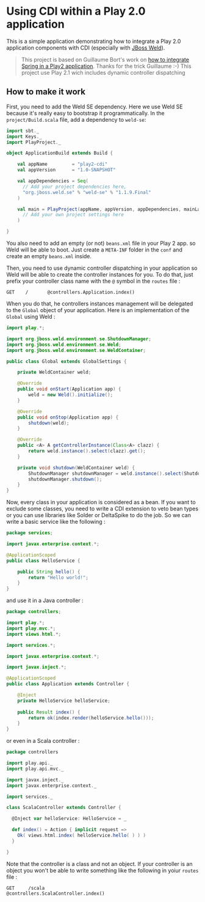Using CDI within a Play 2.0 application
===============================================

This is a simple application demonstrating how to integrate a Play 2.0 application components with CDI (especially with  <a href="http://seamframework.org/Weld">JBoss Weld</a>).

> This project is based on Guillaume Bort's work on <a href="https://github.com/guillaumebort/play20-spring-demo">how to integrate Spring in a Play2 application</a>. Thanks for the trick Guillaume :-)
> This project use Play 2.1 wich includes dynamic controller dispatching

## How to make it work

First, you need to add the Weld SE dependency. Here we use Weld SE because it's really easy to bootstrap it programmatically. In the `project/Build.scala` file, add a dependency to `weld-se`:

```scala
import sbt._
import Keys._
import PlayProject._

object ApplicationBuild extends Build {

    val appName         = "play2-cdi"
    val appVersion      = "1.0-SNAPSHOT"

    val appDependencies = Seq(
      // Add your project dependencies here,
      "org.jboss.weld.se" % "weld-se" % "1.1.9.Final"
    )

    val main = PlayProject(appName, appVersion, appDependencies, mainLang = SCALA).settings(
      // Add your own project settings here      
    )

}
```

You also need to add an empty (or not) `beans.xml` file in your Play 2 app. so Weld will be able to boot. Just create a `META-INF` folder in the `conf` and create an empty `beans.xml` inside.
 
Then, you need to use dynamic controller dispatching in your application so Weld will be able to create the controller instances for you. To do that, just prefix your controller class name with the `@` symbol in the `routes` file :

```
GET    /       @controllers.Application.index()
```


When you do that, he controllers instances management will be delegated to the `Global` object of your application. Here is an implementation of the `Global` using Weld :

```java
import play.*;

import org.jboss.weld.environment.se.ShutdownManager;
import org.jboss.weld.environment.se.Weld;
import org.jboss.weld.environment.se.WeldContainer;

public class Global extends GlobalSettings {

	private WeldContainer weld;

	@Override
	public void onStart(Application app) {
		weld = new Weld().initialize();
	}

	@Override
	public void onStop(Application app) {
		shutdown(weld);
	}

	@Override
	public <A> A getControllerInstance(Class<A> clazz) {
		return weld.instance().select(clazz).get();
	}

	private void shutdown(WeldContainer weld) {
        ShutdownManager shutdownManager = weld.instance().select(ShutdownManager.class).get();
        shutdownManager.shutdown();
    }
}
```

Now, every class in your application is considered as a bean. If you want to exclude some classes, you need to write a CDI extension to veto bean types or you can use libraries like Solder or DeltaSpike to do the job. So we can write a basic service like the following :

```java
package services;

import javax.enterprise.context.*;

@ApplicationScoped
public class HelloService {

	public String hello() {
		return "Hello world!";
	}
}
```

and use it in a Java controller :

```java
package controllers;

import play.*;
import play.mvc.*;
import views.html.*;

import services.*;

import javax.enterprise.context.*;

import javax.inject.*;

@ApplicationScoped
public class Application extends Controller {

	@Inject
	private HelloService helloService;
  
  	public Result index() {
    	return ok(index.render(helloService.hello()));
  	}
}
```

or even in a Scala controller :

```scala
package controllers

import play.api._
import play.api.mvc._

import javax.inject._
import javax.enterprise.context._

import services._

class ScalaController extends Controller {

  @Inject var helloService: HelloService = _

  def index() = Action { implicit request =>
    Ok(	views.html.index( helloService.hello( ) ) )	
  }

}
```

Note that the controller is a class and not an object. If your controller is an object you won't be able to write something like the following in yoiur `routes` file :

```
GET     /scala                      @controllers.ScalaController.index()
```
